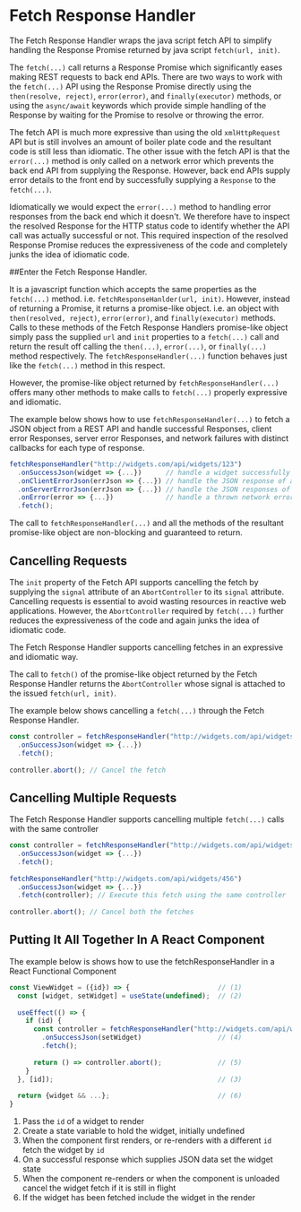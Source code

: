 # Fetch Response Handler

The Fetch Response Handler wraps the java script fetch API to simplify handling the Response Promise returned by java script `fetch(url, init)`.

The `fetch(...)` call returns a Response Promise which significantly eases making REST requests to back end APIs.
There are two ways to work with the `fetch(...)` API using the Response Promise directly using the `then(resolve, reject)`, `error(error)`, and `finally(executor)` methods, or using the `async/await` keywords which provide simple handling of the Response by waiting for the Promise to resolve or throwing the error.

The fetch API is much more expressive than using the old `xmlHttpRequest` API but is still involves an amount of boiler plate code and the resultant code is still less than idiomatic.
The other issue with the fetch API is that the `error(...)` method is only called on a network error which prevents the back end API from supplying the Response. 
However, back end APIs supply error details to the front end by successfully supplying a `Response` to the `fetch(...)`.

Idiomatically we would expect the `error(...)` method to handling error responses from the back end which it doesn't. We therefore have to inspect the resolved Response for the HTTP status code to identify whether the API call was actually successful or not. This required inspection of the resolved Response Promise reduces the expressiveness of the code and completely junks the idea of idiomatic code.

##Enter the Fetch Response Handler.

It is a javascript function which accepts the same properties as the `fetch(...)` method. i.e. `fetchResponseHanlder(url, init)`. However, instead of returning a Promise, it returns a promise-like object. i.e. an object with `then(resolved, reject)`, `error(error)`, and `finally(executor)` methods.
Calls to these methods of the Fetch Response Handlers promise-like object simply pass the supplied `url` and `init` properties to a `fetch(...)` call and return the result off calling the `then(...)`, `error(...)`, or `finally(...)` method respectively. The `fetchResponseHandler(...)` function behaves just like the `fetch(...)` method in this respect.

However, the promise-like object returned by `fetchResponseHandler(...)` offers many other methods to make calls to `fetch(...)` properly expressive and idiomatic.

The example below shows how to use `fetchResponseHandler(...)` to fetch a JSON object from a REST API and handle successful Responses, client error Responses, server error Responses, and network failures with distinct callbacks for each type of response.

```javascript
fetchResponseHandler("http://widgets.com/api/widgets/123")
  .onSuccessJson(widget => {...})      // handle a widget successfully supplied from the REST API
  .onClientErrorJson(errJson => {...}) // handle the JSON response of all 4** HTTP status responses
  .onServerErrorJson(errJson => {...}) // handle the JSON responses of all 5** HTTP status responses
  .onError(error => {...})             // handle a thrown network error
  .fetch();
```

The call to `fetchResponseHandler(...)` and all the methods of the resultant promise-like object are non-blocking and guaranteed to return.

## Cancelling Requests

The `init` property of the Fetch API supports cancelling the fetch by supplying the `signal` attribute of an `AbortController` to its `signal` attribute. Cancelling requests is essential to avoid wasting resources in reactive web applications. However, the `AbortController` required by `fetch(...)` further reduces the expressiveness of the code and again junks the idea of idiomatic code.

The Fetch Response Handler supports cancelling fetches in an expressive and idiomatic way.

The call to `fetch()` of the promise-like object returned by the Fetch Response Handler returns the `AbortController` whose signal is attached to the issued `fetch(url, init)`.

The example below shows cancelling a `fetch(...)` through the Fetch Response Handler.

```javascript
const controller = fetchResponseHandler("http://widgets.com/api/widgets/123")
  .onSuccessJson(widget => {...})
  .fetch();
  
controller.abort(); // Cancel the fetch
```

## Cancelling Multiple Requests

The Fetch Response Handler supports cancelling multiple `fetch(...)` calls with the same controller

```javascript
const controller = fetchResponseHandler("http://widgets.com/api/widgets/123")
  .onSuccessJson(widget => {...})
  .fetch();
  
fetchResponseHandler("http://widgets.com/api/widgets/456")
  .onSuccessJson(widget => {...})
  .fetch(controller); // Execute this fetch using the same controller
  
controller.abort(); // Cancel both the fetches
```

## Putting It All Together In A React Component

The example below is shows how to use the fetchResponseHandler in a React Functional Component

```javascript
const ViewWidget = ({id}) => {                      // (1)
  const [widget, setWidget] = useState(undefined);  // (2)
  
  useEffect(() => {
    if (id) {
      const controller = fetchResponseHandler("http://widgets.com/api/widgets/" + id)
        .onSuccessJson(setWidget)                   // (4)
        .fetch();
        
      return () => controller.abort();              // (5)
    }
  }, [id]);                                         // (3)
  
  return {widget && ...};                           // (6)
}
```

1. Pass the `id` of a widget to render
2. Create a state variable to hold the widget, initially undefined
3. When the component first renders, or re-renders with a different `id` fetch the widget by `id`
4. On a successful response which supplies JSON data set the widget state
5. When the component re-renders or when the component is unloaded cancel the widget fetch if it is still in flight
6. If the widget has been fetched include the widget in the render










  







